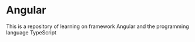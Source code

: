 # Angular
This is a repository of learning on framework Angular and the programming language TypeScript
